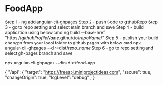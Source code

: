 # FoodApp
Step 1 - ng add angular-cli-ghpages
Step 2 - push Code to githubRepo
Step 3 - go to repo setting and select main branch and save
Step 4 - build application using below cmd
      ng build --base-href "https://_githubProfileName_.github.io/_repoName_/"
Step 5 - publish your build changes from your local folder to github pages with below cmd
   npx angular-cli-ghpages --dir=dist/_repo_name_
Step 6 -  go to repo setting and select gh-pages branch and save



npx angular-cli-ghpages --dir=dist/food-app


{
    "/api": {
      "target": "https://freeapi.miniprojectideas.com",
      "secure": true,
      "changeOrigin": true,
      "logLevel": "debug"
    }
  }
  
